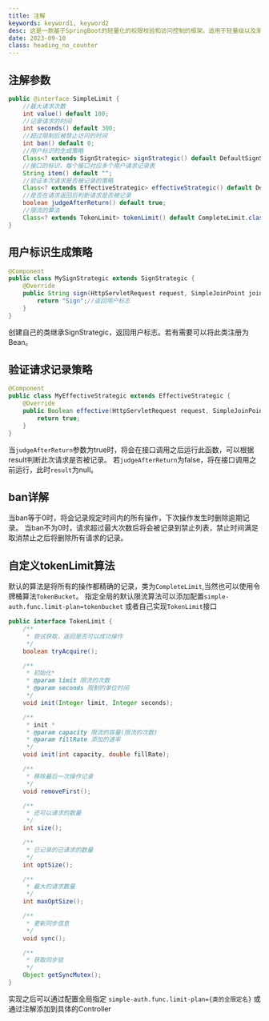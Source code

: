 ```yaml
---
title: 注解
keywords: keyword1, keyword2
desc: 这是一款基于SpringBoot的轻量化的权限校验和访问控制的框架。适用于轻量级以及渐进式的项目。
date: 2023-09-10
class: heading_no_counter
---
```



## 注解参数
```java
public @interface SimpleLimit {
    //最大请求次数
    int value() default 100;
    //记录请求的时间
    int seconds() default 300;
    //超过限制后被禁止访问的时间
    int ban() default 0;
    //用户标识的生成策略
    Class<? extends SignStrategic> signStrategic() default DefaultSignStrategic.class;
    //接口的标识，每个接口对应多个用户请求记录表
    String item() default "";
    //验证本次请求是否被记录的策略
    Class<? extends EffectiveStrategic> effectiveStrategic() default DefaultEffectiveStrategic.class;
    //是否在请求返回后判断请求是否被记录
    boolean judgeAfterReturn() default true;
    //限流的算法
    Class<? extends TokenLimit> tokenLimit() default CompleteLimit.class;
}
```

## 用户标识生成策略
```java
@Component
public class MySignStrategic extends SignStrategic {
    @Override
    public String sign(HttpServletRequest request, SimpleJoinPoint joinPoint) {
        return "Sign";//返回用户标志
    }
}
```
创建自己的类继承SignStrategic，返回用户标志。若有需要可以将此类注册为Bean。

## 验证请求记录策略
```java
@Component
public class MyEffectiveStrategic extends EffectiveStrategic {
    @Override
    public Boolean effective(HttpServletRequest request, SimpleJoinPoint joinPoint, Object result) {
        return true;
    }
}
```
当`judgeAfterReturn`参数为true时，将会在接口调用之后运行此函数，可以根据result判断此次请求是否被记录。
若`judgeAfterReturn`为false，将在接口调用之前运行，此时`result`为null。

## ban详解
当ban等于0时，将会记录规定时间内的所有操作，下次操作发生时删除逾期记录。
当ban不为0时，请求超过最大次数后将会被记录到禁止列表，禁止时间满足取消禁止之后将删除所有请求的记录。

## 自定义tokenLimit算法
默认的算法是将所有的操作都精确的记录，类为`CompleteLimit`,当然也可以使用令牌桶算法`TokenBucket`。
指定全局的默认限流算法可以添加配置`simple-auth.func.limit-plan=tokenbucket`
或者自己实现`TokenLimit`接口
```java
public interface TokenLimit {
    /**
     * 尝试获取，返回是否可以成功操作
     */
    boolean tryAcquire();

    /**
     * 初始化*
     * @param limit 限流的次数
     * @param seconds 限制的单位时间
     */
    void init(Integer limit, Integer seconds);

    /**
     * init *
     * @param capacity 限流的容量(限流的次数)
     * @param fillRate 添加的速率
     */
    void init(int capacity, double fillRate);

    /**
     * 移除最后一次操作记录
     */
    void removeFirst();

    /**
     * 还可以请求的数量
     */
    int size();

    /**
     * 已记录的已请求的数量
     */
    int optSize();

    /**
     * 最大的请求数量
     */
    int maxOptSize();

    /**
     * 更新同步信息
     */
    void sync();

    /**
     * 获取同步锁
     */
    Object getSyncMutex();
}
```
实现之后可以通过配置全局指定
`simple-auth.func.limit-plan={类的全限定名}`
或通过注解添加到具体的Controller
